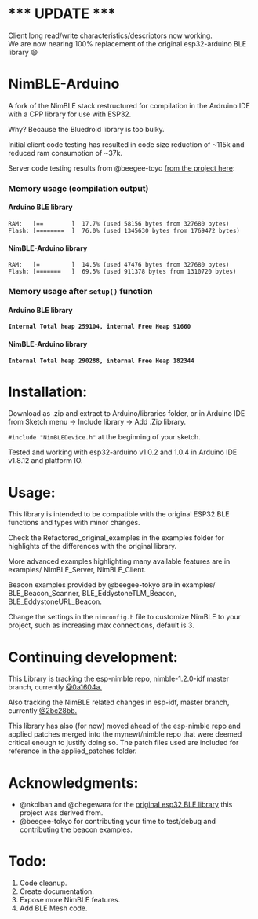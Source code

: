 # *** UPDATE ***
 Client long read/write characteristics/descriptors now working.   
 We are now nearing 100% replacement of the original esp32-arduino BLE library :smile:

# NimBLE-Arduino
A fork of the NimBLE stack restructured for compilation in the Ardruino IDE with a CPP library for use with ESP32.

Why? Because the Bluedroid library is too bulky. 

Initial client code testing has resulted in code size reduction of ~115k and reduced ram consumption of ~37k.

Server code testing results from @beegee-toyo [from the project here](https://github.com/beegee-tokyo/ESP32WiFiBLE-NimBLE):


### Memory usage (compilation output)
#### Arduino BLE library
```log
RAM:   [==        ]  17.7% (used 58156 bytes from 327680 bytes)    
Flash: [========  ]  76.0% (used 1345630 bytes from 1769472 bytes)    
```
#### NimBLE-Arduino library
```log
RAM:   [=         ]  14.5% (used 47476 bytes from 327680 bytes)    
Flash: [=======   ]  69.5% (used 911378 bytes from 1310720 bytes)    
```
### Memory usage after **`setup()`** function
#### Arduino BLE library
**`Internal Total heap 259104, internal Free Heap 91660`**    
#### NimBLE-Arduino library
**`Internal Total heap 290288, internal Free Heap 182344`** 
  
  
# Installation:

Download as .zip and extract to Arduino/libraries folder, or in Arduino IDE from Sketch menu -> Include library -> Add .Zip library.

`#include "NimBLEDevice.h"` at the beginning of your sketch.

Tested and working with esp32-arduino v1.0.2 and 1.0.4 in Arduino IDE v1.8.12 and platform IO.


# Usage: 

This library is intended to be compatible with the original ESP32 BLE functions and types with minor changes.

Check the Refactored_original_examples in the examples folder for highlights of the differences with the original library.

More advanced examples highlighting many available features are in examples/ NimBLE_Server, NimBLE_Client.

Beacon examples provided by @beegee-tokyo are in examples/ BLE_Beacon_Scanner, BLE_EddystoneTLM_Beacon, BLE_EddystoneURL_Beacon.   

Change the settings in the `nimconfig.h` file to customize NimBLE to your project, such as increasing max connections, default is 3.


# Continuing development:

This Library is tracking the esp-nimble repo, nimble-1.2.0-idf master branch, currently [@0a1604a.](https://github.com/espressif/esp-nimble)

Also tracking the NimBLE related changes in esp-idf, master branch, currently [@2bc28bb.](https://github.com/espressif/esp-idf/tree/master/components/bt/host/nimble)

This library has also (for now) moved ahead of the esp-nimble repo and applied patches merged into the mynewt/nimble repo that were deemed critical enough to justify doing so. The patch files used are included for reference in the applied_patches folder.


# Acknowledgments:

* @nkolban and @chegewara for the [original esp32 BLE library](https://github.com/nkolban/esp32-snippets) this project was derived from.
* @beegee-tokyo for contributing your time to test/debug and contributing the beacon examples.


# Todo:

1. Code cleanup.
2. Create documentation.
3. Expose more NimBLE features.
4. Add BLE Mesh code.

